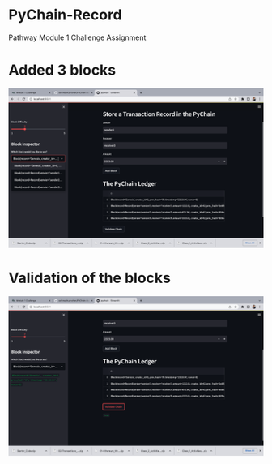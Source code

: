 # PyChain-Record
Pathway Module 1 Challenge Assignment

# Added 3 blocks 
![Screenshot](Blocks.png)

# Validation of the blocks
![Screenshot](Validation.png)
